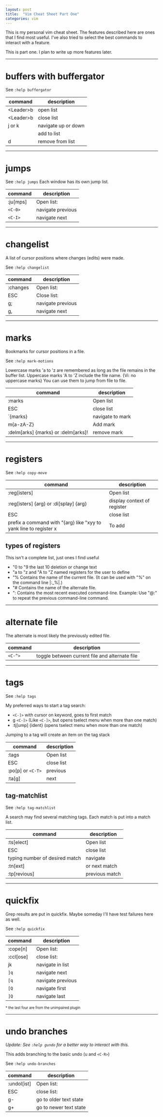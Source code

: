```yaml
---
layout: post
title:  "Vim Cheat Sheet Part One"
categories: vim
---
```


This is my personal vim cheat sheet. The features described here are ones
that I find most useful. I've also tried to select the best commands to
interact with a feature.

This is part one. I plan to write up more features later.

--------------------------
# buffers with buffergator

See `:help buffergator`

| command     | description         |
| -------     | -----------         |
| \<Leader\>b | open list           |
| \<Leader\>b | close list          |
| j or k      | navigate up or down |
|             | add to list         |
| d           | remove from list    |

-------
# jumps

See `:help jumps`
Each window has its own jump list.

| command  | description       |
| -------  | -----------       |
| :ju[mps] | Open list:        |
| `<C-0>`   | navigate previous |
| `<C-I>`   | navigate next     |

------------
# changelist

A list of cursor positions where changes (edits) were made.

See `:help changelist`

| command  | description       |
| -------  | -----------       |
| :changes | Open list:        |
| ESC      | Close list:       |
| g;       | navigate previous |
| g,       | navigate next     |

-------
# marks

Bookmarks for cursor positions in a file.

See `:help mark-motions`

Lowercase marks 'a to 'z are remembered as long as the file remains in
the buffer list. Uppercase marks 'A to 'Z include the file name.  {Vi:
no uppercase marks} You can use them to jump from file to file.

| command                             | description      |
| -------                             | -----------      |
| :marks                              | Open list        |
| ESC                                 | close list       |
| \`{marks}                           | navigate to mark |
| m{a-zA-Z}                           | Add mark         |
| :delm[arks] {marks} or :delm[arks]! | remove mark      |

-----------
# registers

See `:help copy-move`

| command                                                           | description                 |
| -------                                                           | -----------                 |
| :reg[isters]                                                      | Open list                   |
| :reg[isters] {arg} or :di[splay] {arg}                            | display context of register |
| ESC                                                               | close list                  |
| prefix a command with "{arg} like "xyy to yank line to register x | To add                      |

## types of registers

This isn't a complete list, just ones I find useful

- "0 to "9 the last 10 deletion or change text
- "a to "z and "A to "Z named registers for the user to define
- "%	Contains the name of the current file. (It can be used with "%" on the command line |:\_%|.)
-	"#	Contains the name of the alternate file.
-	":	Contains the most recent executed command-line.  Example: Use "@:" to repeat the previous command-line command.

----------------
# alternate file

The alternate is most likely the previously edited file.

| command | description                                    |
| ------- | -----------                                    |
| `<C-^>`  | toggle between current file and alternate file |

------
# tags

See `:help tags`

My preferred ways to start a tag search:

- `<C-]>` with cursor on keyword, goes to first match
- g `<C-]>` (Like `<C-]>`, but opens tselect menu when more than one match)
- :tj[ump] {ident} (opens tselect menu when more than one match)

Jumping to a tag will create an item on the tag stack

| command           | description |
| -------           | ----------- |
| :tags             | Open list   |
| ESC               | close list  |
| :po[p] or `<C-T>` | previous    |
| :ta[g]            | next        |

## tag-matchlist

See `:help tag-matchlist`

A search may find several matching tags. Each match is put into a match
list.

| command                        | description    |
| -------                        | -----------    |
| :ts[elect]                     | Open list      |
| ESC                            | close list     |
| typing number of desired match | navigate       |
| :tn[ext]                       | or next match  |
| :tp[revious]                   | previous match |

----------
# quickfix

Grep results are put in quickfix. Maybe someday I'll have test failures
here as well.

See `:help quickfix`

| command                              | description       |
| -------                              | -----------       |
| :cope[n]                             | Open list:        |
| :ccl[ose]                            | close list:       |
| jk                                   | navigate in list  |
| `]q`                                 | navigate next     |
| `[q`                                 | navigate previous |
| `[Q`                                 | navigate first    |
| `]Q`                                 | navigate last     |

<small>* the last four are from the unimpaired plugin</small>

---------------
# undo branches

*Update: See `:help gundo` for a better way to interact with this.*

This adds branching to the basic undo (u and `<C-R>`)

See `:help undo-branches`

| command     | description            |
| -------     | -----------            |
| :undol[ist] | Open list:             |
| ESC         | close list:            |
| g-          | go to older text state |
| g+          | go to newer text state |
